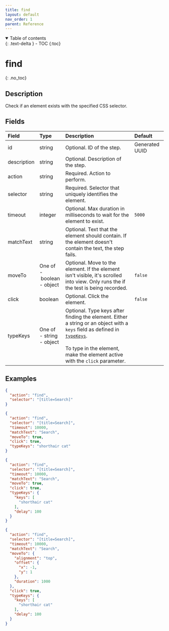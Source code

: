 ```yaml
---
title: find
layout: default
nav_order: 1
parent: Reference
---
```


<details open markdown="block">
<summary>
Table of contents
</summary>
{: .text-delta }
- TOC
{:toc}
</details>

# find
{: .no_toc}

## Description

Check if an element exists with the specified CSS selector.

## Fields

Field | Type | Description | Default
:-- | :-- | :-- | :--
id | string |  Optional. ID of the step. | Generated UUID
description | string |  Optional. Description of the step. | 
action | string |  Required. Action to perform. | 
selector | string |  Required. Selector that uniquely identifies the element. | 
timeout | integer |  Optional. Max duration in milliseconds to wait for the element to exist. | `5000`
matchText | string |  Optional. Text that the element should contain. If the element doesn't contain the text, the step fails. | 
moveTo | One of<br>-&nbsp;boolean<br>-&nbsp;object |  Optional. Move to the element. If the element isn't visible, it's scrolled into view. Only runs the if the test is being recorded. | `false`
click | boolean |  Optional. Click the element. | `false`
typeKeys | One of<br>-&nbsp;string<br>-&nbsp;object |  Optional. Type keys after finding the element. Either a string or an object with a `keys` field as defined in [`typeKeys`](/reference/schemas/typeKeys).<br><br>To type in the element, make the element active with the `click` parameter. | 

## Examples

```json
{
  "action": "find",
  "selector": "[title=Search]"
}
```

```json
{
  "action": "find",
  "selector": "[title=Search]",
  "timeout": 10000,
  "matchText": "Search",
  "moveTo": true,
  "click": true,
  "typeKeys": "shorthair cat"
}
```

```json
{
  "action": "find",
  "selector": "[title=Search]",
  "timeout": 10000,
  "matchText": "Search",
  "moveTo": true,
  "click": true,
  "typeKeys": {
    "keys": [
      "shorthair cat"
    ],
    "delay": 100
  }
}
```

```json
{
  "action": "find",
  "selector": "[title=Search]",
  "timeout": 10000,
  "matchText": "Search",
  "moveTo": {
    "alignment": "top",
    "offset": {
      "x": -1,
      "y": 1
    },
    "duration": 1000
  },
  "click": true,
  "typeKeys": {
    "keys": [
      "shorthair cat"
    ],
    "delay": 100
  }
}
```
